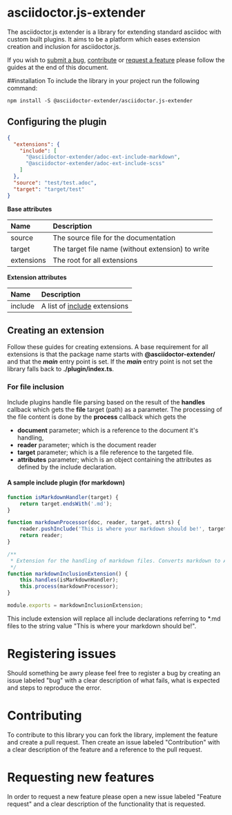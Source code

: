 # asciidoctor.js-extender
The asciidoctor.js extender is a library for extending standard asciidoc with custom
built plugins. It aims to be a platform which eases extension creation and inclusion
for asciidoctor.js. 

If you wish to [submit a bug](#registering-issues), [contribute](#contributing) or 
[request a feature](#requesting-new-features) please follow the guides at the end of this document.

##installation
To include the library in your project run the following command:
```
npm install -S @asciidoctor-extender/asciidoctor.js-extender
```

## Configuring the plugin
```json
{
  "extensions": {
    "include": [
      "@asciidoctor-extender/adoc-ext-include-markdown",
      "@asciidoctor-extender/adoc-ext-include-scss"
    ]
  },
  "source": "test/test.adoc",
  "target": "target/test"
}
```

**Base attributes**

| Name | Description |
|:---- |:------------|
| source | The source file for the documentation |
| target | The target file name (without extension) to write |
| extensions | The root for all extensions |

**Extension attributes**

| Name | Description |
|:---- |:----------- |
| include | A list of [include](#for-file-inclusion) extensions |


## Creating an extension
Follow these guides for creating extensions. A base requirement for all extensions is that the package name starts with 
**@asciidoctor-extender/** and that the _**main**_ entry point is set. If the _**main**_ entry point is not set the 
library falls back to **./plugin/index.ts**.
 

### For file inclusion
Include plugins handle file parsing based on the result of the **handles** callback which gets the **file** target 
(path) as a parameter. The processing of the file content is done by the **process** callback which gets the
* **document** parameter; which is a reference to the document it's handling,
* **reader** parameter; which is the document reader
* **target** parameter; which is a file reference to the targeted file.
* **attributes** parameter; which is an object containing the attributes as defined by the include declaration.

#### A sample include plugin (for markdown)
```javascript
function isMarkdownHandler(target) {
    return target.endsWith('.md');
}

function markdownProcessor(doc, reader, target, attrs) {
    reader.pushInclude('This is where your markdown should be!', target, target, 1, attrs);
    return reader;
}

/**
 * Extension for the handling of markdown files. Converts markdown to AsciiDoc.
 */
function markdownInclusionExtension() {
    this.handles(isMarkdownHandler);
    this.process(markdownProcessor);
}

module.exports = markdownInclusionExtension;
```

This include extension will replace all include declarations referring to *.md files to the string value "This is where 
your markdown should be!". 

# Registering issues
Should something be awry please feel free to register a bug by creating an issue labeled "bug" with a clear description 
of what fails, what is expected and steps to reproduce the error.


# Contributing
To contribute to this library you can fork the library, implement the feature and create a pull request. Then create an 
issue labeled "Contribution" with a clear description of the feature and a reference to the pull request.

# Requesting new features
In order to request a new feature please open a new issue labeled "Feature request" and a clear description of
the functionality that is requested.

